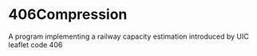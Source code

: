 # 406Compression
A program implementing a railway capacity estimation introduced by UIC leaflet code 406
